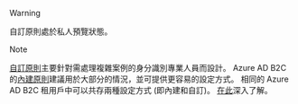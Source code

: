 >[!WARNING]
> 自訂原則處於私人預覽狀態。

>[!NOTE]
> [自訂原則](..\articles\active-directory-b2c\active-directory-b2c-overview-custom.md#custom-policies)主要針對需處理複雜案例的身分識別專業人員而設計。  Azure AD B2C 的[內建原則](..\articles\active-directory-b2c\active-directory-b2c-overview-custom.md)建議用於大部分的情況，並可提供更容易的設定方式。 相同的 Azure AD B2C 租用戶中可以共存兩種設定方式 (即內建和自訂)。 [在此](..\articles\active-directory-b2c\active-directory-b2c-overview-custom.md)深入了解。
